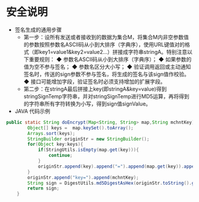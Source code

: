 # 安全说明

- 签名生成的通用步骤
   - 第一步：设所有发送或者接收到的数据为集合M，将集合M内非空参数值的参数按照参数名ASCII码从小到大排序（字典序），使用URL键值对的格式（即key1=value1&key2=value2…）拼接成字符串stringA。特别注意以下重要规则： ◆ 参数名ASCII码从小到大排序（字典序）； ◆ 如果参数的值为空不参与签名； ◆ 参数名区分大小写； ◆ 验证调用返回或主动通知签名时，传送的sign参数不参与签名，将生成的签名与该sign值作校验。 ◆ 接口可能增加字段，验证签名时必须支持增加的扩展字段。
   - 第二步：在stringA最后拼接上key(即stringA&key=value)得到stringSignTemp字符串，并对stringSignTemp进行MD5运算，再将得到的字符串所有字符转换为小写，得到sign值signValue。
- JAVA 代码示例
```java
public static String doEncrypt(Map<String, String> map,String mchntKey) {
        Object[] keys =  map.keySet().toArray();
        Arrays.sort(keys);
        StringBuilder originStr = new StringBuilder();
        for(Object key:keys){
            if(StringUtils.isEmpty(map.get(key))){
                continue;
            }
            originStr.append(key).append("=").append(map.get(key)).append("&");
        }
        originStr.append("key=").append(mchntKey);
        String sign = DigestUtils.md5DigestAsHex(originStr.toString().getBytes());
        return sign;
    }
```